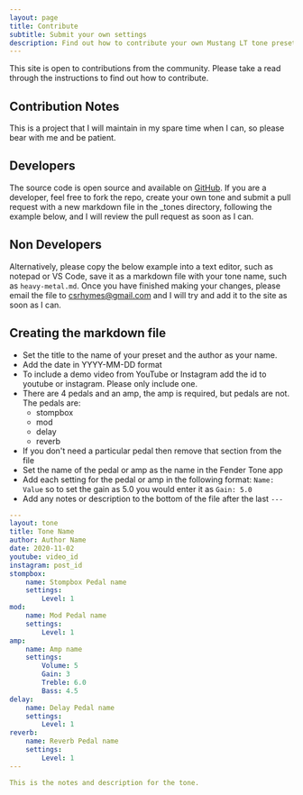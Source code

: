 ```yaml
---
layout: page
title: Contribute
subtitle: Submit your own settings
description: Find out how to contribute your own Mustang LT tone preset to this site
---
```


This site is open to contributions from the community. Please take a read through the instructions to find out how to contribute. 

## Contribution Notes

This is a project that I will maintain in my spare time when I can, so please bear with me and be patient. 

## Developers

The source code is open source and available on [GitHub](https://github.com/chrisrhymes/mustang-sally). If you are a developer, feel free to fork the repo, create your own tone and submit a pull request with a new markdown file in the _tones directory, following the example below, and I will review the pull request as soon as I can. 

## Non Developers

Alternatively, please copy the below example into a text editor, such as notepad or VS Code, save it as a markdown file with your tone name, such as `heavy-metal.md`. Once you have finished making your changes, please email the file to csrhymes@gmail.com and I will try and add it to the site as soon as I can.

## Creating the markdown file

* Set the title to the name of your preset and the author as your name. 
* Add the date in YYYY-MM-DD format
* To include a demo video from YouTube or Instagram add the id to youtube or instagram. Please only include one. 
* There are 4 pedals and an amp, the amp is required, but pedals are not. The pedals are:
    * stompbox
    * mod
    * delay
    * reverb
* If you don't need a particular pedal then remove that section from the file
* Set the name of the pedal or amp as the name in the Fender Tone app
* Add each setting for the pedal or amp in the following format: `Name: Value` so to set the gain as 5.0 you would enter it as `Gain: 5.0`
* Add any notes or description to the bottom of the file after the last `---`

```yaml
---
layout: tone
title: Tone Name
author: Author Name
date: 2020-11-02
youtube: video_id
instagram: post_id
stompbox:
    name: Stompbox Pedal name
    settings:
        Level: 1
mod:
    name: Mod Pedal name
    settings:
        Level: 1
amp: 
    name: Amp name
    settings:
        Volume: 5
        Gain: 3
        Treble: 6.0
        Bass: 4.5
delay:
    name: Delay Pedal name
    settings:
        Level: 1
reverb:
    name: Reverb Pedal name
    settings:
        Level: 1
---

This is the notes and description for the tone.
```